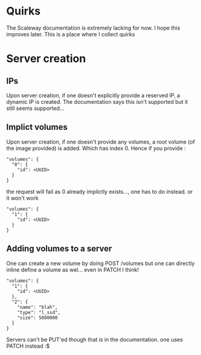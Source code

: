 # Quirks

The Scaleway documentation is extremely lacking for now. I hope this improves later. This is a place where I collect quirks



# Server creation

## IPs
Upon server creation, if one doesn't explicitly provide a reserved IP, a dynamic
IP is created. The documentation says this isn't supported but it still seems
supported...

## Implict volumes
Upon server creation, if one doesn't provide any volumes,  a root volume (of the image provided) is added. Which has index 0.
Hence if you provide :


```
"volumes": {
  "0": {
    "id": <UUID>
  }
}
```

the request will fail as 0 already implictly exists..., one has to do instead. or it won't work

```
"volumes": {
  "1": {
    "id": <UUID>
  }
}
```



## Adding volumes to a server

One can create a new volume  by doing POST /volumes but one can directly inline define a volume as wel...
even in  PATCH I think!

```
"volumes": {
  "1": {
    "id": <UUID>
  },
  "2": {
    "name": "blah",
    "type": "l_ssd",
    "size": 5000000
  }
}
```


Servers can't be PUT'ed though that _is_ in the documentation. one uses PATCH instead :$
